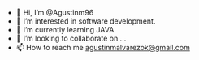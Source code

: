 - 👋 Hi, I’m @Agustinm96
- 👀 I’m interested in software development.
- 🌱 I’m currently learning JAVA 
- 💞️ I’m looking to collaborate on ...
- 📫 How to reach me agustinmalvarezok@gmail.com

<!---
Agustinm96/Agustinm96 is a ✨ special ✨ repository because its `README.md` (this file) appears on your GitHub profile.
You can click the Preview link to take a look at your changes.
--->
